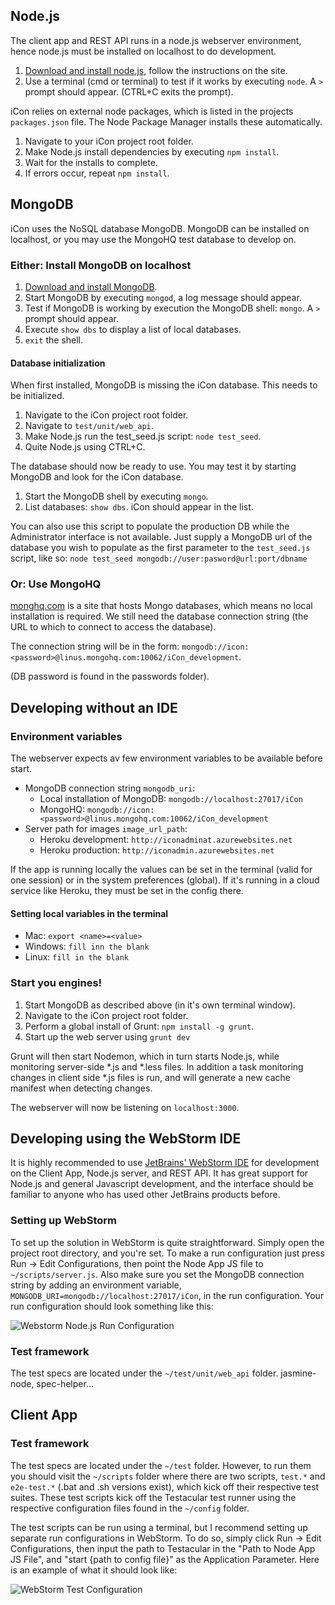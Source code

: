 ## Node.js

The client app and REST API runs in a node.js webserver environment, hence node.js must be installed on localhost to do development. 
 
1. [Download and install node.js](http://nodejs.org/), follow the instructions on the site. 
1. Use a terminal (cmd or terminal) to test if it works by executing `node`. A `>` prompt should appear. (CTRL+C exits the prompt).

iCon relies on external node packages, which is listed in the projects `packages.json` file. The Node Package Manager installs these automatically.

1. Navigate to your iCon project root folder. 
1. Make Node.js install dependencies by executing `npm install`.
1. Wait for the installs to complete. 
1. If errors occur, repeat `npm install`.

## MongoDB
iCon uses the NoSQL database MongoDB. MongoDB can be installed on localhost, or you may use the MongoHQ test database to develop on. 

### Either: Install MongoDB on localhost 
1. [Download and install MongoDB](http://docs.mongodb.org/manual/installation/).
1. Start MongoDB by executing `mongod`, a log message should appear. 
1. Test if MongoDB is working by execution the MongoDB shell: `mongo`. A `>` prompt should appear.
1. Execute `show dbs` to display a list of local databases.
1. `exit` the shell.

#### Database initialization

When first installed, MongoDB is missing the iCon database. This needs to be initialized.

1. Navigate to the iCon project root folder.
1. Navigate to `test/unit/web_api`.
1. Make Node.js run the test_seed.js script: `node test_seed`.
1. Quite Node.js using CTRL+C.

The database should now be ready to use. You may test it by starting MongoDB and look for the iCon database. 

1. Start the MongoDB shell by executing `mongo`.
1. List databases: `show dbs`. iCon should appear in the list. 

You can also use this script to populate the production DB while the Administrator interface is not available. Just supply a MongoDB url of the database you wish to populate as the first parameter to the `test_seed.js` script, like so: `node test_seed mongodb://user:pasword@url:port/dbname`

### Or: Use MongoHQ

[monghq.com](http://mongohq.com) is a site that hosts Mongo databases, which means no local installation is required. We still need the database connection string (the URL to which to connect to access the database). 

The connection string will be in the form: `mongodb://icon:<password>@linus.mongohq.com:10062/iCon_development`.

(DB password is found in the passwords folder).

## Developing without an IDE

### Environment variables

The webserver expects av few environment variables to be available before start.

- MongoDB connection string `mongodb_uri`: 
  - Local installation of MongoDB: `mongodb://localhost:27017/iCon`
  - MongoHQ: `mongodb://icon:<password>@linus.mongohq.com:10062/iCon_development`
- Server path for images `image_url_path`:
  - Heroku development: `http://iconadminat.azurewebsites.net`
  - Heroku production: `http://iconadmin.azurewebsites.net`

If the app is running locally the values can be set in the terminal (valid for one session) or in the system preferences (global). If it's running in a cloud service like Heroku, they must be set in the config there. 

#### Setting local variables in the terminal 

- Mac: `export <name>=<value>`
- Windows: `fill inn the blank`
- Linux: `fill in the blank`

### Start you engines!

1. Start MongoDB as described above (in it's own terminal window).
1. Navigate to the iCon project root folder.
1. Perform a global install of Grunt: `npm install -g grunt`.
1. Start up the web server using `grunt dev`

Grunt will then start Nodemon, which in turn starts Node.js, while monitoring server-side *.js and *.less files. In addition a task monitoring changes in client side *.js files is run, and will generate a new cache manifest when detecting changes.

The webserver will now be listening on `localhost:3000`.

## Developing using the WebStorm IDE
It is highly recommended to use [JetBrains' WebStorm IDE](http://www.jetbrains.com/webstorm/) for development on the Client App, Node.js server, and REST API. It has great support for Node.js and general Javascript development, and the interface should be familiar to anyone who has used other JetBrains products before.

### Setting up WebStorm
To set up the solution in WebStorm is quite straightforward. Simply open the project root directory, and you're set.
To make a run configuration just press Run -> Edit Configurations, then point the Node App JS file to `~/scripts/server.js`. Also make sure you set the MongoDB connection string by adding an environment variable, `MONGODB_URI=mongodb://localhost:27017/iCon`, in the run configuration. Your run configuration should look something like this:

![Webstorm Node.js Run Configuration](http://i.imgur.com/tCG0mqT.png)

### Test framework
The test specs are located under the `~/test/unit/web_api` folder. jasmine-node, spec-helper...

## Client App
### Test framework
The test specs are located under the `~/test` folder. However, to run them you should visit the `~/scripts` folder where there are two scripts, `test.*` and `e2e-test.*` (.bat and .sh versions exist), which kick off their respective test suites. These test scripts kick off the Testacular test runner using the respective configuration files found in the `~/config` folder.

The test scripts can be run using a terminal, but I recommend setting up separate run configurations in WebStorm. To do so, simply click Run -> Edit Configurations, then input the path to Testacular in the "Path to Node App JS File", and "start {path to config file}" as the Application Parameter. Here is an example of what it should look like:

![WebStorm Test Configuration](http://i.imgur.com/jAuTZ.png)